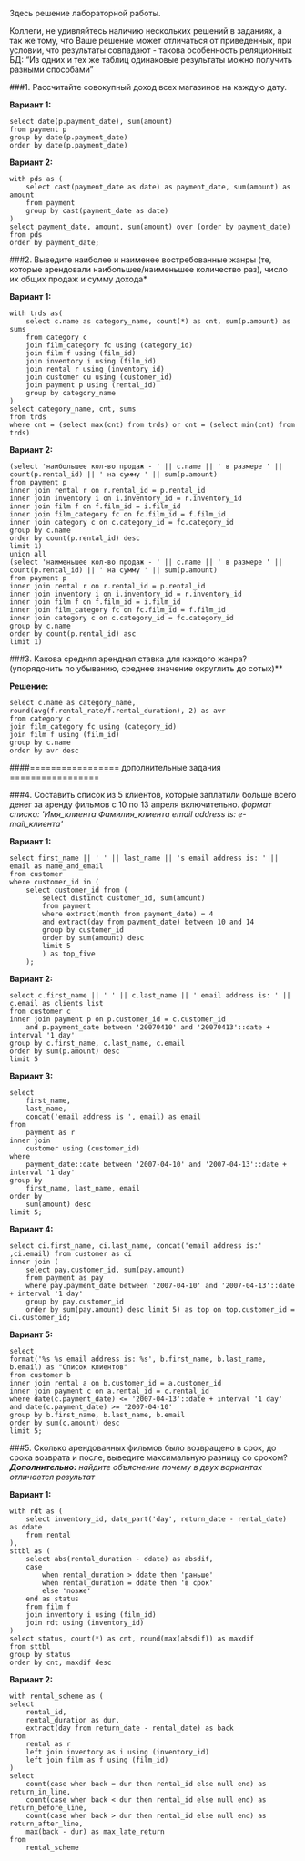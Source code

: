 Здесь решение лабораторной работы. 

Коллеги, не удивляйтесь наличию нескольких решений в заданиях, а так же тому, что Ваше решение может отличаться от приведенных, 
при условии, что результаты совпадают - такова особенность реляционных БД: “Из одних и тех же таблиц одинаковые результаты можно
 получить разными способами”

###1. Рассчитайте совокупный доход всех магазинов на каждую дату.

**Вариант 1:**
```postgresql
select date(p.payment_date), sum(amount)
from payment p
group by date(p.payment_date)
order by date(p.payment_date)
```
**Вариант 2:**
```postgresql
with pds as (
    select cast(payment_date as date) as payment_date, sum(amount) as amount
    from payment
    group by cast(payment_date as date)
)
select payment_date, amount, sum(amount) over (order by payment_date)
from pds
order by payment_date;
```

###2. Выведите наиболее и наименее востребованные жанры (те, которые арендовали наибольшее/наименьшее количество раз), число их общих продаж и сумму дохода*

**Вариант 1:**
```postgresql
with trds as(
    select c.name as category_name, count(*) as cnt, sum(p.amount) as sums
    from category c
    join film_category fc using (category_id)
    join film f using (film_id)
    join inventory i using (film_id)
    join rental r using (inventory_id)
    join customer cu using (customer_id)
    join payment p using (rental_id)
    group by category_name
)
select category_name, cnt, sums
from trds 
where cnt = (select max(cnt) from trds) or cnt = (select min(cnt) from trds)
```
**Вариант 2:**
```postgresql
(select 'наибольшее кол-во продаж - ' || c.name || ' в размере ' || count(p.rental_id) || ' на сумму ' || sum(p.amount)
from payment p
inner join rental r on r.rental_id = p.rental_id
inner join inventory i on i.inventory_id = r.inventory_id
inner join film f on f.film_id = i.film_id
inner join film_category fc on fc.film_id = f.film_id
inner join category c on c.category_id = fc.category_id
group by c.name
order by count(p.rental_id) desc
limit 1)
union all
(select 'наименьшее кол-во продаж - ' || c.name || ' в размере ' || count(p.rental_id) || ' на сумму ' || sum(p.amount)
from payment p
inner join rental r on r.rental_id = p.rental_id
inner join inventory i on i.inventory_id = r.inventory_id
inner join film f on f.film_id = i.film_id
inner join film_category fc on fc.film_id = f.film_id
inner join category c on c.category_id = fc.category_id
group by c.name
order by count(p.rental_id) asc
limit 1)
```

###3. Какова средняя арендная ставка для каждого жанра? (упорядочить по убыванию, среднее значение округлить до сотых)**

**Решение:**
```postgresql
select c.name as category_name, round(avg(f.rental_rate/f.rental_duration), 2) as avr
from category c
join film_category fc using (category_id)
join film f using (film_id)
group by c.name
order by avr desc
```

####================= дополнительные задания =================

###4. Cоставить список из 5 клиентов, которые заплатили больше всего денег за аренду фильмов с 10 по 13 апреля включительно.
*формат списка: 'Имя_клиента Фамилия_клиента email address is: e-mail_клиента'*

**Вариант 1:**
```postgresql
select first_name || ' ' || last_name || 's email address is: ' || email as name_and_email
from customer
where customer_id in (
	select customer_id from (
		select distinct customer_id, sum(amount)
		from payment
		where extract(month from payment_date) = 4
		and extract(day from payment_date) between 10 and 14
		group by customer_id
		order by sum(amount) desc
		limit 5
		) as top_five
	);
```
**Вариант 2:**
```postgresql
select c.first_name || ' ' || c.last_name || ' email address is: ' || c.email as clients_list
from customer c
inner join payment p on p.customer_id = c.customer_id 
    and p.payment_date between '20070410' and '20070413'::date + interval '1 day'
group by c.first_name, c.last_name, c.email
order by sum(p.amount) desc
limit 5
```
**Вариант 3:**
```postgresql
select
	first_name,
	last_name,
	concat('email address is ', email) as email
from
	payment as r
inner join 
    customer using (customer_id)
where 
    payment_date::date between '2007-04-10' and '2007-04-13'::date + interval '1 day'
group by 
    first_name, last_name, email
order by 
    sum(amount) desc
limit 5;
```
**Вариант 4:**
```postgresql
select ci.first_name, ci.last_name, concat('email address is:' ,ci.email) from customer as ci
inner join (
    select pay.customer_id, sum(pay.amount) 
    from payment as pay
    where pay.payment_date between '2007-04-10' and '2007-04-13'::date + interval '1 day'
    group by pay.customer_id
    order by sum(pay.amount) desc limit 5) as top on top.customer_id = ci.customer_id;
```
**Вариант 5:**
```postgresql
select
format('%s %s email address is: %s', b.first_name, b.last_name, b.email) as "Список клиентов"
from customer b
inner join rental a on b.customer_id = a.customer_id
inner join payment c on a.rental_id = c.rental_id
where date(c.payment_date) <= '2007-04-13'::date + interval '1 day' and date(c.payment_date) >= '2007-04-10'
group by b.first_name, b.last_name, b.email
order by sum(c.amount) desc
limit 5;
```

###5. Сколько арендованных фильмов было возвращено в срок, до срока возврата и после, выведите максимальную разницу со сроком?
***Дополнительно:** найдите объяснение почему в двух вариантах отличается результат*

**Вариант 1:**
```postgresql
with rdt as (
    select inventory_id, date_part('day', return_date - rental_date) as ddate
    from rental
),
sttbl as (
    select abs(rental_duration - ddate) as absdif,
    case 
        when rental_duration > ddate then 'раньше'
        when rental_duration = ddate then 'в срок'
        else 'позже'
    end as status
    from film f
    join inventory i using (film_id)
    join rdt using (inventory_id)
)
select status, count(*) as cnt, round(max(absdif)) as maxdif
from sttbl
group by status
order by cnt, maxdif desc
```
**Вариант 2:**
```postgresql
with rental_scheme as (
select
	rental_id,
	rental_duration as dur,
	extract(day from return_date - rental_date) as back
from
	rental as r
	left join inventory as i using (inventory_id)
	left join film as f using (film_id)
)
select
	count(case when back = dur then rental_id else null end) as return_in_line,
	count(case when back < dur then rental_id else null end) as return_before_line,
	count(case when back > dur then rental_id else null end) as return_after_line,
	max(back - dur) as max_late_return
from
	rental_scheme
```